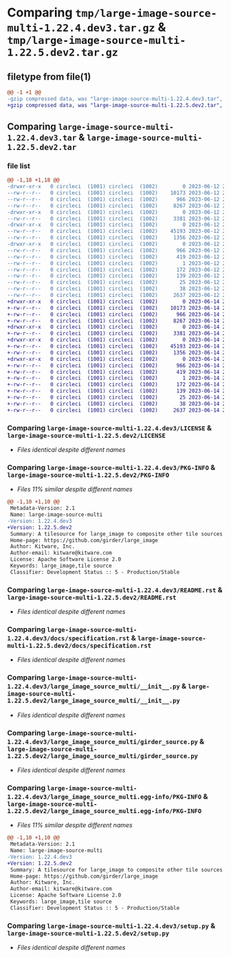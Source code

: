 # Comparing `tmp/large-image-source-multi-1.22.4.dev3.tar.gz` & `tmp/large-image-source-multi-1.22.5.dev2.tar.gz`

## filetype from file(1)

```diff
@@ -1 +1 @@
-gzip compressed data, was "large-image-source-multi-1.22.4.dev3.tar", last modified: Mon Jun 12 21:39:30 2023, max compression
+gzip compressed data, was "large-image-source-multi-1.22.5.dev2.tar", last modified: Wed Jun 14 21:13:51 2023, max compression
```

## Comparing `large-image-source-multi-1.22.4.dev3.tar` & `large-image-source-multi-1.22.5.dev2.tar`

### file list

```diff
@@ -1,18 +1,18 @@
-drwxr-xr-x   0 circleci  (1001) circleci  (1002)        0 2023-06-12 21:39:30.305879 large-image-source-multi-1.22.4.dev3/
--rw-r--r--   0 circleci  (1001) circleci  (1002)    10173 2023-06-12 21:39:30.000000 large-image-source-multi-1.22.4.dev3/LICENSE
--rw-r--r--   0 circleci  (1001) circleci  (1002)      966 2023-06-12 21:39:30.305879 large-image-source-multi-1.22.4.dev3/PKG-INFO
--rw-r--r--   0 circleci  (1001) circleci  (1002)     8267 2023-06-12 21:39:30.000000 large-image-source-multi-1.22.4.dev3/README.rst
-drwxr-xr-x   0 circleci  (1001) circleci  (1002)        0 2023-06-12 21:39:30.305879 large-image-source-multi-1.22.4.dev3/docs/
--rw-r--r--   0 circleci  (1001) circleci  (1002)     3381 2023-06-12 21:38:20.000000 large-image-source-multi-1.22.4.dev3/docs/specification.rst
-drwxr-xr-x   0 circleci  (1001) circleci  (1002)        0 2023-06-12 21:39:30.305879 large-image-source-multi-1.22.4.dev3/large_image_source_multi/
--rw-r--r--   0 circleci  (1001) circleci  (1002)    45193 2023-06-12 21:38:20.000000 large-image-source-multi-1.22.4.dev3/large_image_source_multi/__init__.py
--rw-r--r--   0 circleci  (1001) circleci  (1002)     1356 2023-06-12 21:38:20.000000 large-image-source-multi-1.22.4.dev3/large_image_source_multi/girder_source.py
-drwxr-xr-x   0 circleci  (1001) circleci  (1002)        0 2023-06-12 21:39:30.305879 large-image-source-multi-1.22.4.dev3/large_image_source_multi.egg-info/
--rw-r--r--   0 circleci  (1001) circleci  (1002)      966 2023-06-12 21:39:30.000000 large-image-source-multi-1.22.4.dev3/large_image_source_multi.egg-info/PKG-INFO
--rw-r--r--   0 circleci  (1001) circleci  (1002)      419 2023-06-12 21:39:30.000000 large-image-source-multi-1.22.4.dev3/large_image_source_multi.egg-info/SOURCES.txt
--rw-r--r--   0 circleci  (1001) circleci  (1002)        1 2023-06-12 21:39:30.000000 large-image-source-multi-1.22.4.dev3/large_image_source_multi.egg-info/dependency_links.txt
--rw-r--r--   0 circleci  (1001) circleci  (1002)      172 2023-06-12 21:39:30.000000 large-image-source-multi-1.22.4.dev3/large_image_source_multi.egg-info/entry_points.txt
--rw-r--r--   0 circleci  (1001) circleci  (1002)      139 2023-06-12 21:39:30.000000 large-image-source-multi-1.22.4.dev3/large_image_source_multi.egg-info/requires.txt
--rw-r--r--   0 circleci  (1001) circleci  (1002)       25 2023-06-12 21:39:30.000000 large-image-source-multi-1.22.4.dev3/large_image_source_multi.egg-info/top_level.txt
--rw-r--r--   0 circleci  (1001) circleci  (1002)       38 2023-06-12 21:39:30.305879 large-image-source-multi-1.22.4.dev3/setup.cfg
--rw-r--r--   0 circleci  (1001) circleci  (1002)     2637 2023-06-12 21:38:20.000000 large-image-source-multi-1.22.4.dev3/setup.py
+drwxr-xr-x   0 circleci  (1001) circleci  (1002)        0 2023-06-14 21:13:51.268600 large-image-source-multi-1.22.5.dev2/
+-rw-r--r--   0 circleci  (1001) circleci  (1002)    10173 2023-06-14 21:13:51.000000 large-image-source-multi-1.22.5.dev2/LICENSE
+-rw-r--r--   0 circleci  (1001) circleci  (1002)      966 2023-06-14 21:13:51.268600 large-image-source-multi-1.22.5.dev2/PKG-INFO
+-rw-r--r--   0 circleci  (1001) circleci  (1002)     8267 2023-06-14 21:13:51.000000 large-image-source-multi-1.22.5.dev2/README.rst
+drwxr-xr-x   0 circleci  (1001) circleci  (1002)        0 2023-06-14 21:13:51.264600 large-image-source-multi-1.22.5.dev2/docs/
+-rw-r--r--   0 circleci  (1001) circleci  (1002)     3381 2023-06-14 21:12:44.000000 large-image-source-multi-1.22.5.dev2/docs/specification.rst
+drwxr-xr-x   0 circleci  (1001) circleci  (1002)        0 2023-06-14 21:13:51.264600 large-image-source-multi-1.22.5.dev2/large_image_source_multi/
+-rw-r--r--   0 circleci  (1001) circleci  (1002)    45193 2023-06-14 21:12:44.000000 large-image-source-multi-1.22.5.dev2/large_image_source_multi/__init__.py
+-rw-r--r--   0 circleci  (1001) circleci  (1002)     1356 2023-06-14 21:12:44.000000 large-image-source-multi-1.22.5.dev2/large_image_source_multi/girder_source.py
+drwxr-xr-x   0 circleci  (1001) circleci  (1002)        0 2023-06-14 21:13:51.264600 large-image-source-multi-1.22.5.dev2/large_image_source_multi.egg-info/
+-rw-r--r--   0 circleci  (1001) circleci  (1002)      966 2023-06-14 21:13:51.000000 large-image-source-multi-1.22.5.dev2/large_image_source_multi.egg-info/PKG-INFO
+-rw-r--r--   0 circleci  (1001) circleci  (1002)      419 2023-06-14 21:13:51.000000 large-image-source-multi-1.22.5.dev2/large_image_source_multi.egg-info/SOURCES.txt
+-rw-r--r--   0 circleci  (1001) circleci  (1002)        1 2023-06-14 21:13:51.000000 large-image-source-multi-1.22.5.dev2/large_image_source_multi.egg-info/dependency_links.txt
+-rw-r--r--   0 circleci  (1001) circleci  (1002)      172 2023-06-14 21:13:51.000000 large-image-source-multi-1.22.5.dev2/large_image_source_multi.egg-info/entry_points.txt
+-rw-r--r--   0 circleci  (1001) circleci  (1002)      139 2023-06-14 21:13:51.000000 large-image-source-multi-1.22.5.dev2/large_image_source_multi.egg-info/requires.txt
+-rw-r--r--   0 circleci  (1001) circleci  (1002)       25 2023-06-14 21:13:51.000000 large-image-source-multi-1.22.5.dev2/large_image_source_multi.egg-info/top_level.txt
+-rw-r--r--   0 circleci  (1001) circleci  (1002)       38 2023-06-14 21:13:51.268600 large-image-source-multi-1.22.5.dev2/setup.cfg
+-rw-r--r--   0 circleci  (1001) circleci  (1002)     2637 2023-06-14 21:12:44.000000 large-image-source-multi-1.22.5.dev2/setup.py
```

### Comparing `large-image-source-multi-1.22.4.dev3/LICENSE` & `large-image-source-multi-1.22.5.dev2/LICENSE`

 * *Files identical despite different names*

### Comparing `large-image-source-multi-1.22.4.dev3/PKG-INFO` & `large-image-source-multi-1.22.5.dev2/PKG-INFO`

 * *Files 11% similar despite different names*

```diff
@@ -1,10 +1,10 @@
 Metadata-Version: 2.1
 Name: large-image-source-multi
-Version: 1.22.4.dev3
+Version: 1.22.5.dev2
 Summary: A tilesource for large_image to composite other tile sources
 Home-page: https://github.com/girder/large_image
 Author: Kitware, Inc.
 Author-email: kitware@kitware.com
 License: Apache Software License 2.0
 Keywords: large_image,tile source
 Classifier: Development Status :: 5 - Production/Stable
```

### Comparing `large-image-source-multi-1.22.4.dev3/README.rst` & `large-image-source-multi-1.22.5.dev2/README.rst`

 * *Files identical despite different names*

### Comparing `large-image-source-multi-1.22.4.dev3/docs/specification.rst` & `large-image-source-multi-1.22.5.dev2/docs/specification.rst`

 * *Files identical despite different names*

### Comparing `large-image-source-multi-1.22.4.dev3/large_image_source_multi/__init__.py` & `large-image-source-multi-1.22.5.dev2/large_image_source_multi/__init__.py`

 * *Files identical despite different names*

### Comparing `large-image-source-multi-1.22.4.dev3/large_image_source_multi/girder_source.py` & `large-image-source-multi-1.22.5.dev2/large_image_source_multi/girder_source.py`

 * *Files identical despite different names*

### Comparing `large-image-source-multi-1.22.4.dev3/large_image_source_multi.egg-info/PKG-INFO` & `large-image-source-multi-1.22.5.dev2/large_image_source_multi.egg-info/PKG-INFO`

 * *Files 11% similar despite different names*

```diff
@@ -1,10 +1,10 @@
 Metadata-Version: 2.1
 Name: large-image-source-multi
-Version: 1.22.4.dev3
+Version: 1.22.5.dev2
 Summary: A tilesource for large_image to composite other tile sources
 Home-page: https://github.com/girder/large_image
 Author: Kitware, Inc.
 Author-email: kitware@kitware.com
 License: Apache Software License 2.0
 Keywords: large_image,tile source
 Classifier: Development Status :: 5 - Production/Stable
```

### Comparing `large-image-source-multi-1.22.4.dev3/setup.py` & `large-image-source-multi-1.22.5.dev2/setup.py`

 * *Files identical despite different names*

